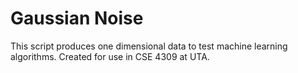 # Gaussian Noise
This script produces one dimensional data to test machine learning algorithms. Created for use in CSE 4309 at UTA.
